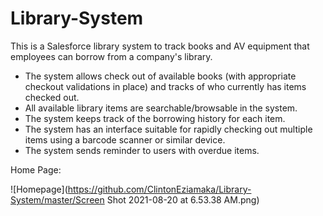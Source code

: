 # Library-System

This is a Salesforce library system to track books and AV equipment that employees can borrow from a company's library. 
- The system allows check out of available books (with appropriate checkout validations in place) and tracks of who currently has items checked out.
- All available library items are searchable/browsable in the system.
- The system keeps track of the borrowing history for each item.
- The system has an interface suitable for rapidly checking out multiple items using a barcode scanner or similar device.
- The system sends reminder to users with overdue items.

Home Page:

![Homepage](https://github.com/ClintonEziamaka/Library-System/master/Screen Shot 2021-08-20 at 6.53.38 AM.png)
